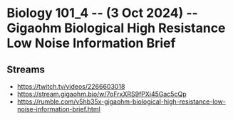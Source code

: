 # Biology 101_4 -- (3 Oct 2024) -- Gigaohm Biological High Resistance Low Noise Information Brief

## Streams
- https://twitch.tv/videos/2266603018
- https://stream.gigaohm.bio/w/7oFrxXRS9fPXi45Gac5cQp
- https://rumble.com/v5hb35x-gigaohm-biological-high-resistance-low-noise-information-brief.html

